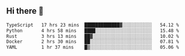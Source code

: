 ## Hi there 👋

<!--
**whirlun/whirlun** is a ✨ _special_ ✨ repository because its `README.md` (this file) appears on your GitHub profile.

Here are some ideas to get you started:

- 🔭 I’m currently working on ...
- 🌱 I’m currently learning ...
- 👯 I’m looking to collaborate on ...
- 🤔 I’m looking for help with ...
- 💬 Ask me about ...
- 📫 How to reach me: ...
- 😄 Pronouns: ...
- ⚡ Fun fact: ...
-->
<!--START_SECTION:waka-->

```txt
TypeScript   17 hrs 23 mins  █████████████▓░░░░░░░░░░░   54.12 %
Python       4 hrs 58 mins   ████░░░░░░░░░░░░░░░░░░░░░   15.48 %
Rust         3 hrs 13 mins   ██▓░░░░░░░░░░░░░░░░░░░░░░   10.02 %
Docker       2 hrs 30 mins   ██░░░░░░░░░░░░░░░░░░░░░░░   07.81 %
YAML         1 hr 37 mins    █▒░░░░░░░░░░░░░░░░░░░░░░░   05.06 %
```

<!--END_SECTION:waka-->
